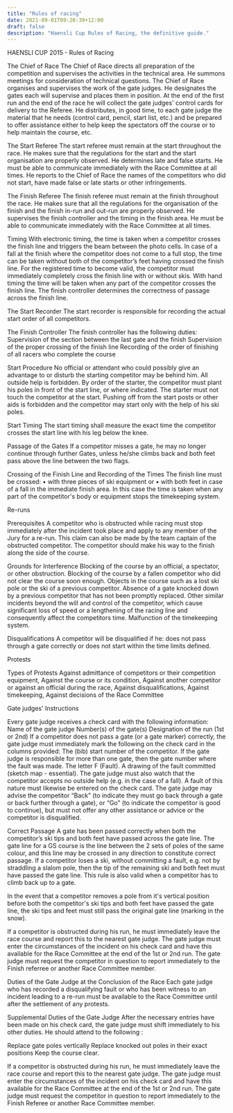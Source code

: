 ```yaml
---
title: "Rules of racing"
date: 2021-09-01T09:28:39+12:00
draft: false
description: "Haensli Cup Rules of Racing, the definitive guide."
---
```


HAENSLI CUP 2015 - Rules of Racing

The Chief of Race
The Chief of Race directs all preparation of the competition and supervises
the activities in the technical area. He summons meetings for
consideration of technical questions.
The Chief of Race organises and supervises the work of the gate
judges. He designates the gates each will supervise and places them in
position. At the end of the first run and the end of the race he will collect
the gate judges' control cards for delivery to the Referee.
He distributes, in good time, to each gate judge the material that he needs
(control card, pencil, start list, etc.) and be prepared to offer assistance
either to help keep the spectators off the course or to help maintain the
course, etc.

The Start Referee
The start referee must remain at the start throughout the race.
He makes sure that the regulations for the start and the start
organisation are properly observed.
He determines late and false starts.
He must be able to communicate immediately with the Race Committee at all times.
He reports to the Chief of Race the names of the competitors who did not
start, have made false or late starts or other infringements.

The Finish Referee
The finish referee must remain at the finish throughout the race.
He makes sure that all the regulations for the organisation of the finish
and the finish in-run and out-run are properly observed.
He supervises the finish controller and the timing in the finish area.
He must be able to communicate immediately with the Race Committee at all times.

Timing
With electronic timing, the time is taken when a competitor crosses the
finish line and triggers the beam between the photo cells.
In case of a fall at the finish where the competitor does not come to a full
stop, the time can be taken without both of the competitor’s feet having
crossed the finish line.
For the registered time to become valid, the competitor must immediately
completely cross the finish line with or without skis. With hand timing the
time will be taken when any part of the competitor crosses the finish line.
The finish controller determines the correctness of passage across the
finish line.

The Start Recorder
The start recorder is responsible for recording the actual start order of all competitors.

The Finish Controller
The finish controller has the following duties:
Supervision of the section between the last gate and the finish
Supervision of the proper crossing of the finish line
Recording of the order of finishing of all racers who complete the course

Start Procedure
No official or attendant who could possibly give an advantage to or disturb
the starting competitor may be behind him. All outside help is forbidden.
By order of the starter, the competitor must plant his poles in front of the
start line, or where indicated. The starter must not touch the competitor at
the start. Pushing off from the start posts or other aids is forbidden and the
competitor may start only with the help of his ski poles.

Start Timing
The start timing shall measure the exact time the competitor crosses the
start line with his leg below the knee.

Passage of the Gates
If a competitor misses a gate, he may no longer continue through further
Gates, unless he/she climbs back and both feet pass above the line between the two flags.

Crossing of the Finish Line and Recording of the Times
The finish line must be crossed:
• with three pieces of ski equipment or
• with both feet in case of a fall in the immediate finish area. In this case
the time is taken when any part of the competitor's body or equipment
stops the timekeeping system.

Re-runs

Prerequisites
A competitor who is obstructed while racing must stop immediately after
the incident took place and apply to any member of the Jury for a re-run.
This claim can also be made by the team captain of the obstructed
competitor. The competitor should make his way to the finish along the
side of the course.

Grounds for Interference
Blocking of the course by an official, a spectator, or other
obstruction.
Blocking of the course by a fallen competitor who did not clear the course
soon enough.
Objects in the course such as a lost ski pole or the ski of a previous
competitor.
Absence of a gate knocked down by a previous competitor that has not
been promptly replaced.
Other similar incidents beyond the will and control of the competitor, which
cause significant loss of speed or a lengthening of the racing line and
consequently affect the competitors time.
Malfunction of the timekeeping system.

Disqualifications
A competitor will be disqualified if he:
does not pass through a gate correctly or does not start within
the time limits defined.

Protests

Types of Protests
Against admittance of competitors or their competition equipment,
Against the course or its condition,
Against another competitor or against an official during the race,
Against disqualifications,
Against timekeeping,
Against decisions of the Race Committee

Gate judges' Instructions

Every gate judge receives a check card with the following information:
Name of the gate judge
Number(s) of the gate(s)
Designation of the run (1st or 2nd)
If a competitor does not pass a gate (or a gate marker) correctly, the gate judge must immediately mark the following on the check card in the columns provided:
The (bib) start number of the competitor.
If the gate judge is responsible for more than one gate, then the gate
number where the fault was made.
The letter F (Fault).
A drawing of the fault committed (sketch map - essential).
The gate judge must also watch that the competitor accepts no outside
help (e.g. in the case of a fall). A fault of this nature must likewise be
entered on the check card.
The gate judge may advise the competitor “Back” (to indicate they must go back through a gate or back further through a gate), or “Go” (to indicate the competitor is good to continue), but must not offer any other assistance or advice or the competitor is disqualified.

Correct Passage
A gate has been passed correctly when both the competitor’s ski tips and
both feet have passed across the gate line. The gate line for a GS course is the line between the 2 sets of poles of the same colour, and this line may be crossed in any direction to constitute correct passage.
If a competitor loses a ski, without committing a fault, e.g. not by straddling a slalom pole, then the tip of the remaining ski and both feet must have passed the gate line. This rule is also valid when a competitor has to climb back up to a gate.

In the event that a competitor removes a pole from it's vertical position
before both the competitor's ski tips and both feet have passed the gate
line, the ski tips and feet must still pass the original gate line (marking in
the snow).

If a competitor is obstructed during his run, he must immediately leave the
race course and report this to the nearest gate judge. The gate judge must
enter the circumstances of the incident on his check card and have this
available for the Race Committee at the end of the 1st or 2nd run. The gate judge must request the competitor in question to report immediately to the Finish referree or another Race Committee member.

Duties of the Gate Judge at the Conclusion of the Race
Each gate judge who has recorded a disqualifying fault or who has been
witness to an incident leading to a re-run must be available to the Race Committee until after the settlement of any protests.

Supplemental Duties of the Gate Judge
After the necessary entries have been made on his check card, the gate
judge must shift immediately to his other duties. He should attend to the
following :

Replace gate poles vertically
Replace knocked out poles in their exact positions
Keep the course clear.

If a competitor is obstructed during his run, he must immediately leave the
race course and report this to the nearest gate judge. The gate judge must
enter the circumstances of the incident on his check card and have this
available for the Race Committee at the end of the 1st or 2nd run. The gate judge must request the competitor in question to report immediately to the Finish Referee or another Race Committee member.

